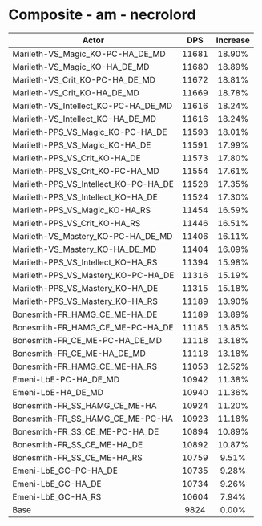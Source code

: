 # Composite - am - necrolord
| Actor | DPS | Increase |
|---|:---:|:---:|
|Marileth-VS_Magic_KO-PC-HA_DE_MD|11681|18.90%|
|Marileth-VS_Magic_KO-HA_DE_MD|11680|18.89%|
|Marileth-VS_Crit_KO-PC-HA_DE_MD|11672|18.81%|
|Marileth-VS_Crit_KO-HA_DE_MD|11669|18.78%|
|Marileth-VS_Intellect_KO-PC-HA_DE_MD|11616|18.24%|
|Marileth-VS_Intellect_KO-HA_DE_MD|11616|18.24%|
|Marileth-PPS_VS_Magic_KO-PC-HA_DE|11593|18.01%|
|Marileth-PPS_VS_Magic_KO-HA_DE|11591|17.99%|
|Marileth-PPS_VS_Crit_KO-HA_DE|11573|17.80%|
|Marileth-PPS_VS_Crit_KO-PC-HA_MD|11554|17.61%|
|Marileth-PPS_VS_Intellect_KO-PC-HA_DE|11528|17.35%|
|Marileth-PPS_VS_Intellect_KO-HA_DE|11524|17.30%|
|Marileth-PPS_VS_Magic_KO-HA_RS|11454|16.59%|
|Marileth-PPS_VS_Crit_KO-HA_RS|11446|16.51%|
|Marileth-VS_Mastery_KO-PC-HA_DE_MD|11406|16.11%|
|Marileth-VS_Mastery_KO-HA_DE_MD|11404|16.09%|
|Marileth-PPS_VS_Intellect_KO-HA_RS|11394|15.98%|
|Marileth-PPS_VS_Mastery_KO-PC-HA_DE|11316|15.19%|
|Marileth-PPS_VS_Mastery_KO-HA_DE|11315|15.18%|
|Marileth-PPS_VS_Mastery_KO-HA_RS|11189|13.90%|
|Bonesmith-FR_HAMG_CE_ME-HA_DE|11189|13.89%|
|Bonesmith-FR_HAMG_CE_ME-PC-HA_DE|11185|13.85%|
|Bonesmith-FR_CE_ME-PC-HA_DE_MD|11118|13.18%|
|Bonesmith-FR_CE_ME-HA_DE_MD|11118|13.18%|
|Bonesmith-FR_HAMG_CE_ME-HA_RS|11053|12.52%|
|Emeni-LbE-PC-HA_DE_MD|10942|11.38%|
|Emeni-LbE-HA_DE_MD|10940|11.36%|
|Bonesmith-FR_SS_HAMG_CE_ME-HA|10924|11.20%|
|Bonesmith-FR_SS_HAMG_CE_ME-PC-HA|10923|11.18%|
|Bonesmith-FR_SS_CE_ME-PC-HA_DE|10894|10.89%|
|Bonesmith-FR_SS_CE_ME-HA_DE|10892|10.87%|
|Bonesmith-FR_SS_CE_ME-HA_RS|10759|9.51%|
|Emeni-LbE_GC-PC-HA_DE|10735|9.28%|
|Emeni-LbE_GC-HA_DE|10734|9.26%|
|Emeni-LbE_GC-HA_RS|10604|7.94%|
|Base|9824|0.00%|
